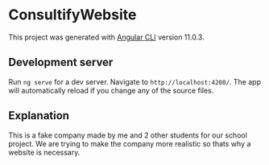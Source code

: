 # ConsultifyWebsite

This project was generated with [Angular CLI](https://github.com/angular/angular-cli) version 11.0.3.

## Development server

Run `ng serve` for a dev server. Navigate to `http://localhost:4200/`. The app will automatically reload if you change any of the source files.

## Explanation

This is a fake company made by me and 2 other students for our school project.
We are trying to make the company more realistic so thats why a website is necessary.
